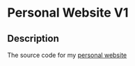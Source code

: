 # Personal Website V1

## Description
The source code for my [personal website](https://wwww.milesosborne.com)